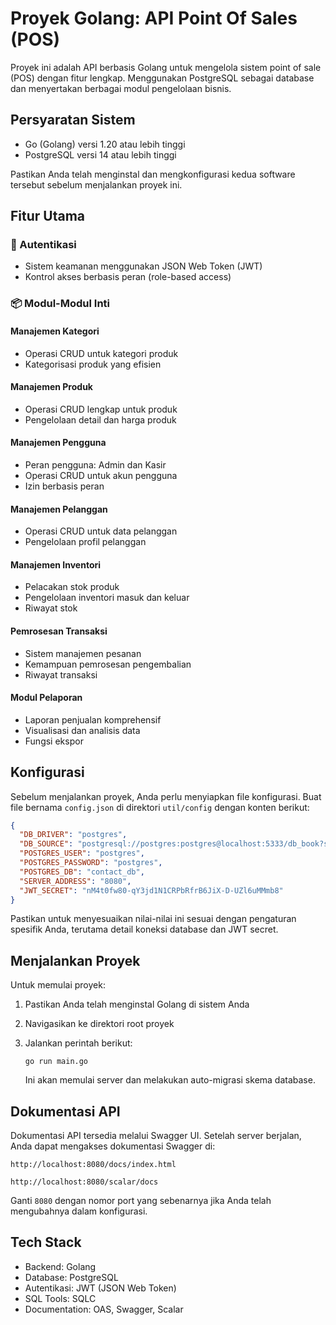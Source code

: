 # Proyek Golang: API Point Of Sales (POS)

Proyek ini adalah API berbasis Golang untuk mengelola sistem point of sale (POS) dengan fitur lengkap. Menggunakan PostgreSQL sebagai database dan menyertakan berbagai modul pengelolaan bisnis.

## Persyaratan Sistem

- Go (Golang) versi 1.20 atau lebih tinggi
- PostgreSQL versi 14 atau lebih tinggi

Pastikan Anda telah menginstal dan mengkonfigurasi kedua software tersebut sebelum menjalankan proyek ini.

## Fitur Utama

### 🔐 Autentikasi
- Sistem keamanan menggunakan JSON Web Token (JWT)
- Kontrol akses berbasis peran (role-based access)

### 📦 Modul-Modul Inti

#### Manajemen Kategori
- Operasi CRUD untuk kategori produk
- Kategorisasi produk yang efisien

#### Manajemen Produk
- Operasi CRUD lengkap untuk produk
- Pengelolaan detail dan harga produk

#### Manajemen Pengguna
- Peran pengguna: Admin dan Kasir
- Operasi CRUD untuk akun pengguna
- Izin berbasis peran

#### Manajemen Pelanggan
- Operasi CRUD untuk data pelanggan
- Pengelolaan profil pelanggan

#### Manajemen Inventori
- Pelacakan stok produk
- Pengelolaan inventori masuk dan keluar
- Riwayat stok

#### Pemrosesan Transaksi
- Sistem manajemen pesanan
- Kemampuan pemrosesan pengembalian
- Riwayat transaksi

#### Modul Pelaporan
- Laporan penjualan komprehensif
- Visualisasi dan analisis data
- Fungsi ekspor

## Konfigurasi

Sebelum menjalankan proyek, Anda perlu menyiapkan file konfigurasi. Buat file bernama `config.json` di direktori `util/config` dengan konten berikut:

```json
{
  "DB_DRIVER": "postgres",
  "DB_SOURCE": "postgresql://postgres:postgres@localhost:5333/db_book?sslmode=disable",
  "POSTGRES_USER": "postgres",
  "POSTGRES_PASSWORD": "postgres",
  "POSTGRES_DB": "contact_db",
  "SERVER_ADDRESS": "8080",
  "JWT_SECRET": "nM4t0fw80-qY3jd1N1CRPbRfrB6JiX-D-UZl6uMMmb8"
}
```

Pastikan untuk menyesuaikan nilai-nilai ini sesuai dengan pengaturan spesifik Anda, terutama detail koneksi database dan JWT secret.

## Menjalankan Proyek

Untuk memulai proyek:

1. Pastikan Anda telah menginstal Golang di sistem Anda
2. Navigasikan ke direktori root proyek
3. Jalankan perintah berikut:

   ```
   go run main.go
   ```

   Ini akan memulai server dan melakukan auto-migrasi skema database.

## Dokumentasi API

Dokumentasi API tersedia melalui Swagger UI. Setelah server berjalan, Anda dapat mengakses dokumentasi Swagger di:

```
http://localhost:8080/docs/index.html
```

```
http://localhost:8080/scalar/docs
```

Ganti `8080` dengan nomor port yang sebenarnya jika Anda telah mengubahnya dalam konfigurasi.

## Tech Stack

- Backend: Golang
- Database: PostgreSQL
- Autentikasi: JWT (JSON Web Token)
- SQL Tools: SQLC
- Documentation: OAS, Swagger, Scalar
